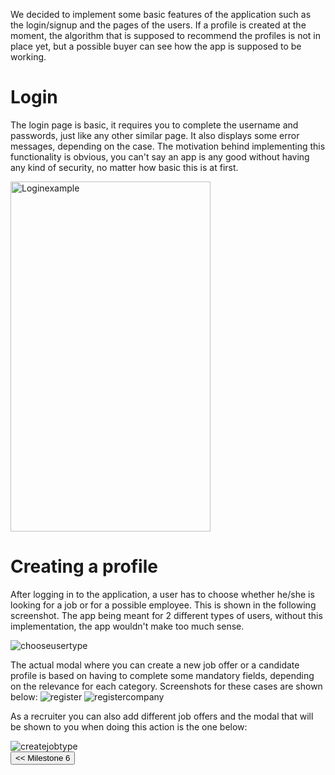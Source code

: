 We decided to implement some basic features of the application such as the login/signup and the pages of the users. If a profile is created at the moment, the algorithm that is supposed to recommend the profiles is not in place yet, but a possible buyer can see how the app is supposed to be working.

# Login
The login page is basic, it requires you to complete the username and passwords, just like any other similar page. It also displays some error messages, depending on the case. The motivation behind implementing this functionality is obvious, you can't say an app is any good without having any kind of security, no matter how basic this is at first.

<div id='soloImg'>
    <img src="/connect.github.io/images/MVP/login.png" alt="Loginexample" height="560" width="320">
<div>


# Creating a profile
After logging in to the application, a user has to choose whether he/she is looking for a job or for a possible employee. This is shown in the following screenshot. The app being meant for 2 different types of users, without this implementation, the app wouldn't make too much sense.

<div id="soloImg">
  <img src="/connect.github.io/images/Choose user type.png" alt="chooseusertype" >
</div>


The actual modal where you can create a new job offer or a candidate profile is based on having to complete some mandatory fields, depending on the relevance for each category. Screenshots for these cases are shown below:
<img src="/connect.github.io/images/Register.png" alt="register" >
<img src="/connect.github.io/images/Register company.png" alt="registercompany" >

As a recruiter you can also add different job offers and the modal that will be shown to you when doing this action is the one below:
<div id="soloImg">
  <img src="/connect.github.io/images/Create job type.png" alt="createjobtype" >
</div>


<div style="display:inline; float:left">
<input type="button" class="button" value="<< Milestone 6" onclick="window.location.href='milestone6.html'" />
</div>
